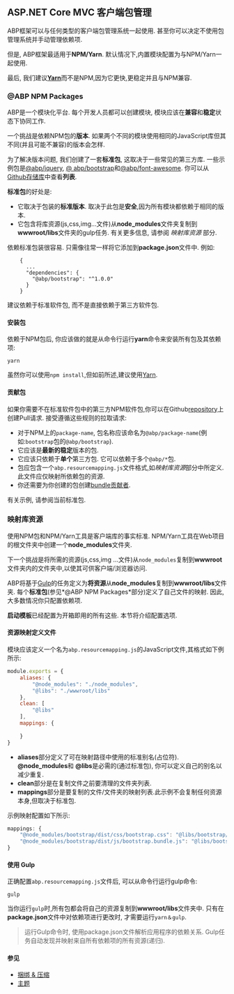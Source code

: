 
## ASP.NET Core MVC 客户端包管理

ABP框架可以与任何类型的客户端包管理系统一起使用. 甚至你可以决定不使用包管理系统并手动管理依赖项.

但是, ABP框架最适用于**NPM/Yarn**. 默认情况下,内置模块配置为与NPM/Yarn一起使用.

最后, 我们建议[**Yarn**](https://classic.yarnpkg.com/)而不是NPM,因为它更快,更稳定并且与NPM兼容.

### @ABP NPM Packages

ABP是一个模块化平台. 每个开发人员都可以创建模块, 模块应该在**兼容**和**稳定**状态下协同工作.

一个挑战是依赖NPM包的**版本**. 如果两个不同的模块使用相同的JavaScript库但其不同(并且可能不兼容)的版本会怎样.

为了解决版本问题, 我们创建了一套**标准包**, 这取决于一些常见的第三方库. 一些示例包是[@abp/jquery](https://www.npmjs.com/package/@abp/jquery), [@ abp/bootstrap](https://www.npmjs.com/package/@abp/bootstrap)和[@abp/font-awesome](https://www.npmjs.com/package/@abp/font-awesome). 你可以从[Github存储库](https://github.com/volosoft/abp/tree/master/npm/packs)中查看**列表**.

**标准包**的好处是:

* 它取决于包装的**标准版本**. 取决于此包是**安全**,因为所有模块都依赖于相同的版本.
* 它包含将库资源(js,css,img...文件)从**node_modules**文件夹复制到**wwwroot/libs**文件夹的gulp任务. 有关更多信息, 请参阅 *映射库资源* 部分.

依赖标准包装很容易. 只需像往常一样将它添加到**package.json**文件中. 例如:

````
    {
      ...
      "dependencies": {
        "@abp/bootstrap": "^1.0.0"
      }
    }
````

建议依赖于标准软件包, 而不是直接依赖于第三方软件包.

#### 安装包

依赖于NPM包后, 你应该做的就是从命令行运行**yarn**命令来安装所有包及其依赖项:

````
yarn
````

虽然你可以使用`npm install`,但如前所述,建议使用[Yarn](https://classic.yarnpkg.com/).

#### 贡献包

如果你需要不在标准软件包中的第三方NPM软件包,你可以在Github[repository](https://github.com/volosoft/abp)上创建Pull请求. 接受遵循这些规则的拉取请求:

* 对于NPM上的`package-name`, 包名称应该命名为`@abp/package-name`(例如:`bootstrap`包的`@abp/bootstrap`).
* 它应该是**最新的稳定**版本的包.
* 它应该只依赖于**单个**第三方包. 它可以依赖于多个`@abp/*`包.
* 包应包含一个`abp.resourcemapping.js`文件格式,如*映射库资源*部分中所定义. 此文件应仅映射所依赖包的资源.
* 你还需要为你创建的包创建[bundle贡献者](Bundling-Minification.md).

有关示例, 请参阅当前标准包.

### 映射库资源

使用NPM包和NPM/Yarn工具是客户端库的事实标准.  NPM/Yarn工具在Web项目的根文件夹中创建一个**node_modules**文件夹.

下一个挑战是将所需的资源(js,css,img ...文件)从`node_modules`复制到**wwwroot**文件夹内的文件夹中,以使其可供客户端/浏览器访问.

ABP将基于[Gulp](https://gulpjs.com/)的任务定义为**将资源**从**node_modules**复制到**wwwroot/libs**文件夹. 每个**标准包**(参见*@ABP NPM Packages*部分)定义了自己文件的映射. 因此, 大多数情况你只配置依赖项.

**启动模板**已经配置为开箱即用的所有这些. 本节将介绍配置选项.

#### 资源映射定义文件

模块应该定义一个名为`abp.resourcemapping.js`的JavaScript文件,其格式如下例所示:

````js
module.exports = {
    aliases: {
        "@node_modules": "./node_modules",
        "@libs": "./wwwroot/libs"
    },
    clean: [
        "@libs"
    ],
    mappings: {
        
    }
}
````

* **aliases**部分定义了可在映射路径中使用的标准别名(占位符). **@node_modules**和 **@libs**是必需的(通过标准包), 你可以定义自己的别名以减少重复.
* **clean**部分是在复制文件之前要清理的文件夹列表.
* **mappings**部分是要复制的文件/文件夹的映射列表.此示例不会复制任何资源本身,但取决于标准包.

示例映射配置如下所示:

````js
mappings: {
    "@node_modules/bootstrap/dist/css/bootstrap.css": "@libs/bootstrap/css/",
    "@node_modules/bootstrap/dist/js/bootstrap.bundle.js": "@libs/bootstrap/js/"
}
````

#### 使用 Gulp

正确配置`abp.resourcemapping.js`文件后, 可以从命令行运行gulp命令:

````
gulp
````

当你运行`gulp`时,所有包都会将自己的资源复制到**wwwroot/libs**文件夹中. 只有在**package.json**文件中对依赖项进行更改时, 才需要运行`yarn＆gulp`.

> 运行Gulp命令时, 使用package.json文件解析应用程序的依赖关系. Gulp任务自动发现并映射来自所有依赖项的所有资源(递归).

#### 参见

* [捆绑 & 压缩](Bundling-Minification.md)
* [主题](Theming.md)
